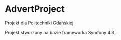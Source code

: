 # AdvertProject
Projekt dla Politechniki Gdańskiej

Projekt stworzony na bazie frameworka Symfony 4.3 .

